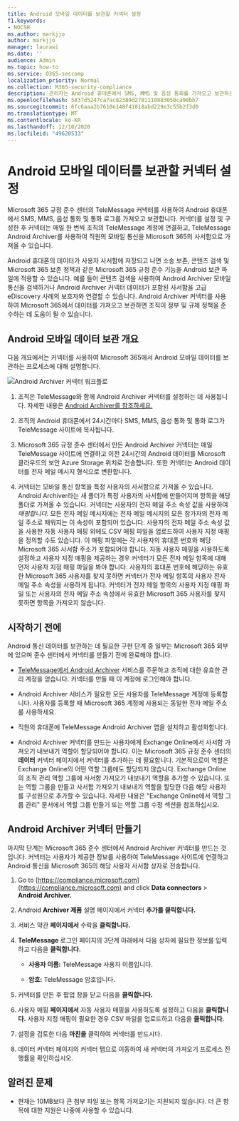 ```yaml
---
title: Android 모바일 데이터를 보관할 커넥터 설정
f1.keywords:
- NOCSH
ms.author: markjjo
author: markjjo
manager: laurawi
ms.date: ''
audience: Admin
ms.topic: how-to
ms.service: O365-seccomp
localization_priority: Normal
ms.collection: M365-security-compliance
description: 관리자는 Android 휴대폰에서 SMS, MMS 및 음성 통화를 가져오고 보관하는 TeleMessage 커넥터를 설정할 수 있습니다. 이를 통해 Microsoft 365의 타사 데이터 원본에서 데이터를 보관할 수 있으므로 법적 보존, 콘텐츠 검색 및 보존 정책과 같은 규정 준수 기능을 사용하여 조직의 타사 데이터를 관리할 수 있습니다.
ms.openlocfilehash: 5837d5247ca7ac82389d2781110883058ca98bb7
ms.sourcegitcommit: 6fc6aaa2b7610e148f41018abd229e3c55b2f3d0
ms.translationtype: MT
ms.contentlocale: ko-KR
ms.lasthandoff: 12/10/2020
ms.locfileid: "49620533"
---
```

# <a name="set-up-a-connector-to-archive-android-mobile-data"></a>Android 모바일 데이터를 보관할 커넥터 설정

Microsoft 365 규정 준수 센터의 TeleMessage 커넥터를 사용하여 Android 휴대폰에서 SMS, MMS, 음성 통화 및 통화 로그를 가져오고 보관합니다. 커넥터를 설정 및 구성한 후 커넥터는 매일 한 번씩 조직의 TeleMessage 계정에 연결하고, TeleMessage Android Archiver를 사용하여 직원의 모바일 통신을 Microsoft 365의 사서함으로 가져올 수 있습니다.

Android 휴대폰의 데이터가 사용자 사서함에 저장되고 나면 소송 보존, 콘텐츠 검색 및 Microsoft 365 보존 정책과 같은 Microsoft 365 규정 준수 기능을 Android 보관 파일에 적용할 수 있습니다. 예를 들어 콘텐츠 검색을 사용하여 Android Archiver 모바일 통신을 검색하거나 Android Archiver 커넥터 데이터가 포함된 사서함을 고급 eDiscovery 사례의 보호자와 연결할 수 있습니다. Android Archiver 커넥터를 사용하여 Microsoft 365에서 데이터를 가져오고 보관하면 조직이 정부 및 규제 정책을 준수하는 데 도움이 될 수 있습니다.

## <a name="overview-of-archiving-android-mobile-data"></a>Android 모바일 데이터 보관 개요

다음 개요에서는 커넥터를 사용하여 Microsoft 365에서 Android 모바일 데이터를 보관하는 프로세스에 대해 설명합니다.

![Android Archiver 커넥터 워크플로](../media/AndroidArchiverConnectorWorkflow.png)

1. 조직은 TeleMessage와 함께 Android Archiver 커넥터를 설정하는 데 사용됩니다. 자세한 내용은 [Android Archiver를 참조하세요.](https://www.telemessage.com/office365-activation-for-android-archiver/)

2. 조직의 Android 휴대폰에서 24시간마다 SMS, MMS, 음성 통화 및 통화 로그가 TeleMessage 사이트에 복사됩니다.

3. Microsoft 365 규정 준수 센터에서 만든 Android Archiver 커넥터는 매일 TeleMessage 사이트에 연결하고 이전 24시간의 Android 데이터를 Microsoft 클라우드의 보안 Azure Storage 위치로 전송합니다. 또한 커넥터는 Android 데이터를 전자 메일 메시지 형식으로 변환합니다.

4. 커넥터는 모바일 통신 항목을 특정 사용자의 사서함으로 가져올 수 있습니다. Android Archiver라는 새 폴더가 특정 사용자의 사서함에 만들어지며 항목을 해당 폴더로 가져올 수 있습니다. 커넥터는 사용자의 전자 메일 주소 속성 값을 사용하여 *매핑합니다.* 모든 전자 메일 메시지에는 전자 메일 메시지의 모든 참가자의 전자 메일 주소로 채워지는 이 속성이 포함되어 있습니다. 사용자의 전자 메일 주소 속성 값을  사용한 자동 사용자 매핑 외에도 CSV 매핑 파일을 업로드하여 사용자 지정 매핑을 정의할 수도 있습니다. 이 매핑 파일에는 각 사용자의 휴대폰 번호와 해당 Microsoft 365 사서함 주소가 포함되어야 합니다. 자동 사용자 매핑을 사용하도록 설정하고 사용자 지정 매핑을 제공하는 경우 커넥터가 모든 전자 메일 항목에 대해 먼저 사용자 지정 매핑 파일을 봐야 합니다. 사용자의 휴대폰 번호에 해당하는 유효한 Microsoft 365 사용자를 찾지 못하면 커넥터가 전자 메일 항목의 사용자 전자 메일 주소 속성을 사용하게 됩니다. 커넥터가 전자 메일 항목의 사용자 지정 매핑 파일 또는 사용자의 전자  메일 주소 속성에서 유효한 Microsoft 365 사용자를 찾지 못하면 항목을 가져오지 않습니다.

## <a name="before-you-begin"></a>시작하기 전에

Android 통신 데이터를 보관하는 데 필요한 구현 단계 중 일부는 Microsoft 365 외부에 있으며 준수 센터에서 커넥터를 만들기 전에 완료해야 합니다.

- [TeleMessage에서 Android Archiver](https://www.telemessage.com/mobile-archiver/order-mobile-archiver-for-o365) 서비스를 주문하고 조직에 대한 유효한 관리 계정을 얻습니다. 커넥터를 만들 때 이 계정에 로그인해야 합니다.

- Android Archiver 서비스가 필요한 모든 사용자를 TeleMessage 계정에 등록합니다. 사용자를 등록할 때 Microsoft 365 계정에 사용되는 동일한 전자 메일 주소를 사용하세요.

- 직원의 휴대폰에 TeleMessage Android Archiver 앱을 설치하고 활성화합니다.

- Android Archiver 커넥터를 만드는 사용자에게 Exchange Online에서 사서함 가져오기 내보내기 역할이 할당되어야 합니다. 이는 Microsoft 365 규정 준수 센터의 **데이터** 커넥터 페이지에서 커넥터를 추가하는 데 필요합니다. 기본적으로이 역할은 Exchange Online의 어떤 역할 그룹에도 할당되지 않습니다. Exchange Online의 조직 관리 역할 그룹에 사서함 가져오기 내보내기 역할을 추가할 수 있습니다. 또는 역할 그룹을 만들고 사서함 가져오기 내보내기 역할을 할당한 다음 해당 사용자를 구성원으로 추가할 수 있습니다. 자세한 내용은 "Exchange [](https://docs.microsoft.com/Exchange/permissions-exo/role-groups#create-role-groups) Online에서 [](https://docs.microsoft.com/Exchange/permissions-exo/role-groups#modify-role-groups) 역할 그룹 관리" 문서에서 역할 그룹 만들기 또는 역할 그룹 수정 섹션을 참조하십시오.

## <a name="create-an-android-archiver-connector"></a>Android Archiver 커넥터 만들기

마지막 단계는 Microsoft 365 준수 센터에서 Android Archiver 커넥터를 만드는 것입니다. 커넥터는 사용자가 제공한 정보를 사용하여 TeleMessage 사이트에 연결하고 Android 통신을 Microsoft 365의 해당 사용자 사서함 상자로 전송합니다.

1. Go to [https://compliance.microsoft.com](https://compliance.microsoft.com) and click **Data connectors**  >  **Android Archiver.**

2. Android **Archiver 제품** 설명 페이지에서 커넥터 **추가를 클릭합니다.**

3. 서비스 약관 **페이지에서** 수락을 **클릭합니다.**

4. **TeleMessage** 로그인 페이지의 3단계 아래에서 다음 상자에 필요한 정보를 입력하고 다음을 **클릭합니다.**

   - **사용자 이름:** TeleMessage 사용자 이름입니다.

   - **암호:** TeleMessage 암호입니다.

5. 커넥터를 만든 후 팝업 창을 닫고 다음을 **클릭합니다.**

6. 사용자 매핑 **페이지에서** 자동 사용자 매핑을 사용하도록 설정하고 다음을 **클릭합니다.** 사용자 지정 매핑이 필요한 경우 CSV 파일을 업로드하고 다음을 **클릭합니다.**

7. 설정을 검토한 다음 **마친을** 클릭하여 커넥터를 만드시다.

8. 데이터 커넥터 페이지의 커넥터  탭으로 이동하여 새 커넥터의 가져오기 프로세스 진행률을 확인하십시오.

## <a name="known-issues"></a>알려진 문제

- 현재는 10MB보다 큰 첨부 파일 또는 항목 가져오기는 지원되지 않습니다. 더 큰 항목에 대한 지원은 나중에 사용할 수 있습니다.
